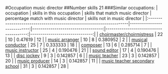 #Occupation music director
##Number skills 21
###Similar occupations:
| occupation                                                          |   skills in this occupation |   skills that match music director |   percentage match with music director |   skills not in music director |
|:--------------------------------------------------------------------|----------------------------:|-----------------------------------:|---------------------------------------:|-------------------------------:|
| [choirmaster/choirmistress](choirmaster-choirmistress.md)           |                          22 |                                 10 |                               0.47619  |                             12 |
| [music arranger](music_arranger.md)                                 |                          10 |                                  8 |                               0.380952 |                              2 |
| [musical conductor](musical_conductor.md)                           |                          25 |                                  7 |                               0.333333 |                             18 |
| [composer](composer.md)                                             |                          13 |                                  6 |                               0.285714 |                              7 |
| [music instructor](music_instructor.md)                             |                          25 |                                  4 |                               0.190476 |                             21 |
| [sound editor](sound_editor.md)                                     |                          17 |                                  4 |                               0.190476 |                             13 |
| [disc jockey](disc_jockey.md)                                       |                           9 |                                  3 |                               0.142857 |                              6 |
| [music teacher](music_teacher.md)                                   |                          23 |                                  3 |                               0.142857 |                             20 |
| [music producer](music_producer.md)                                 |                          14 |                                  3 |                               0.142857 |                             11 |
| [music teacher secondary school](music_teacher_secondary_school.md) |                          31 |                                  3 |                               0.142857 |                             28 |
